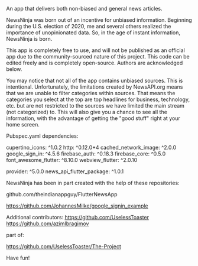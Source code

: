 An app that delivers both non-biased and general news articles.

NewsNinja was born out of an incentive for unbiased information. Beginning during the U.S. election of 2020, me and several others realized the importance of unopinionated data. So, in the age of instant information, NewsNinja is born.

This app is completely free to use, and will not be published as an official app due to the community-sourced nature of this project. This code can be edited freely and is completely open-source. Authors are acknowledged below.

You may notice that not all of the app contains unbiased sources. This is intentional. Unfortunately, the limitations created by NewsAPI.org means that we are unable to filter categories within sources. That means the categories you select at the top are top headlines for business, technology, etc. but are not restricted to the sources we have limited the main stream (not categorized) to. This will also give you a chance to see all the information, with the advantage of getting the "good stuff" right at your home screen.

Pubspec.yaml dependencies:

cupertino_icons: ^1.0.2 http: ^0.12.0+4 cached_network_image: ^2.0.0 google_sign_in: ^4.5.6 firebase_auth: ^0.18.3 firebase_core: ^0.5.0 font_awesome_flutter: ^8.10.0 webview_flutter: ^2.0.10

provider: ^5.0.0 news_api_flutter_package: ^1.0.1

NewsNinja has been in part created with the help of these repositories:

github.com/theindianappguy/FlutterNewsApp

https://github.com/JohannesMilke/google_signin_example

Additional contributors: https://github.com/UselessToaster https://github.com/azimIbragimov

part of:

https://github.com/UselessToaster/The-Project

Have fun!

